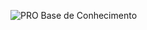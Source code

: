 ![PRO Base de Conhecimento](https://github.com/Masterplanti-Suporte/Documentacao/assets/66273012/be1f0aa0-86e2-4988-9590-eebbe5b07d59)

